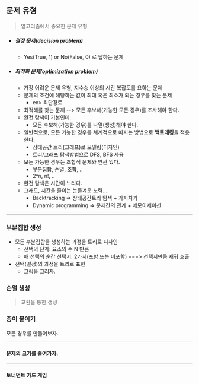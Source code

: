 ## 문제 유형

> 알고리즘에서 중요한 문제 유형

- ##### 결정 문제(decision problem)

  - Yes(True, 1) or No(False, 0) 로 답하는 문제

- ##### 최적화 문제(optimization problem)

  - 가장 어려운 문제 유형, 지수승 이상의 시간 복잡도를 요하는 문제
  - 문제의 조건에 해당하는 값이 최대 혹은 최소가 되는 경우를 찾는 문제
    - ex> 최단경로
  - 최적해를 찾는 문제 --> 모든 후보해(가능한 모든 경우)를 조사해야 한다.
  - 완전 탐색이 기본인데..
    - 모든 후보해(가능한 경우)를 나열(생성)해야 한다.
  - 일반적으로, 모든 가능한 경우를 쳬계적으로 따지는 방법으로 **백트래킹**을 적용한다.
    - 상태공간 트리(그래프)로 모델링(디자인)
    - 트리/그래프 탐색방법으로 DFS, BFS 사용
  - 모든 가능한 경우는 조합적 문제와 연관 있다.
    - 부분집합, 순열, 조합, .. 
    - 2^n, n!, ..
  - 완전 탐색은 시간이 느리다.
  - 그래도, 시간을 줄이는 눈물겨운 노력....
    - Backtracking => 상태공간트리 탐색 + 가지치기
    - Dynamic programming => 문제간의 관계 +  메모이제이션

------

### 부분집합 생성

- 모든 부분집합을 생성하는 과정을 트리로 디자인
  - 선택의 단계: 요소의 수 N 만큼
  - 매 선택의 순간 선택지: 2가지(포함 또는 미포함) ===> 선택지만큼 재귀 호출
- 선택(결정)의 과정을 트리로 표현
  - 그림을 그리자.



### 순열 생성

> 교환을 통한 생성


### 종이 붙이기

모든 경우를 만들어보자.


------------------------

#### 문제의 크기를 줄여가자.




-----------

#### 토너먼트 카드 게임


















